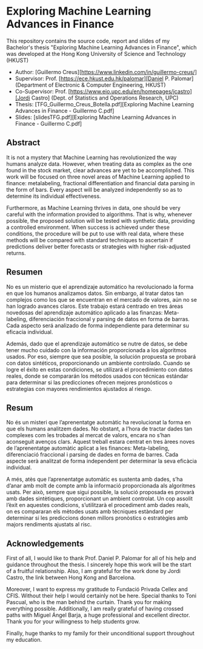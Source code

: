 # Exploring Machine Learning Advances in Finance
This repository contains the source code, report and slides of my Bachelor's 
thesis "Exploring Machine Learning Advances in Finance", which was 
developed at the Hong Kong University of Science and Technology (HKUST)

- Author: [Guillermo Creus][https://www.linkedin.com/in/guillermo-creus/]
- Supervisor: Prof. [https://ece.hkust.edu.hk/palomar][Daniel P. Palomar] (Department of Electronic & Computer Engineering, HKUST)
- Co-Supervisor: Prof. [https://www.eio.upc.edu/en/homepages/jcastro][Jordi Castro] (Dept. of Statistics and Operations Research, UPC)
- Thesis: [TFG_Guillermo_Creus_Botella.pdf][Exploring Machine Learning Advances in Finance - Guillermo C.pdf]
- Slides: [slidesTFG.pdf][Exploring Machine Learning Advances in Finance - Guillermo C.pdf]

## Abstract
It is not a mystery that Machine Learning has revolutionized the way humans analyze data. However,
when treating data as complex as the one found in the stock market, clear advances are yet to be accomplished. This work will be focused on three novel areas of Machine Learning applied to finance: metalabeling, fractional differentiation and financial data parsing in the form of bars. Every aspect will be
analyzed independently so as to determine its individual effectiveness.


Furthermore, as Machine Learning thrives in data, one should be very careful with the information provided to algorithms. That is why, whenever possible, the proposed solution will be tested with synthetic
data, providing a controlled environment. When success is achieved under these conditions, the procedure will be put to use with real data, where these methods will be compared with standard techniques
to ascertain if predictions deliver better forecasts or strategies with higher risk-adjusted returns.

## Resumen
No es un misterio que el aprendizaje automático ha revolucionado la forma en que los humanos analizamos datos. Sin embargo, al tratar datos tan complejos como los que se encuentran en el mercado
de valores, aún no se han logrado avances claros. Este trabajo estará centrado en tres áreas novedosas
del aprendizaje automático aplicado a las finanzas: Meta-labeling, diferenciación fraccional y parsing
de datos en forma de barras. Cada aspecto será analizado de forma independiente para determinar su
eficacia individual.

Además, dado que el aprendizaje automático se nutre de datos, se debe tener mucho cuidado con la información proporcionada a los algoritmos usados. Por eso, siempre que sea posible, la solución propuesta
se probará con datos sintéticos, proporcionando un ambiente controlado. Cuando se logre el éxito en
estas condiciones, se utilizará el procedimiento con datos reales, donde se compararán los métodos usados
con técnicas estándar para determinar si las predicciones ofrecen mejores pronósticos o estrategias con
mayores rendimientos ajustados al riesgo.

## Resum
No és un misteri que l’aprenentatge automàtic ha revolucionat la forma en que els humans analitzem
dades. No obstant, a l’hora de tractar dades tan complexes com les trobades al mercat de valors, encara
no s’han aconseguit avenços clars. Aquest treball estara centrat en tres àrees noves de l’aprenentatge
automàtic aplicat a les finances: Meta-labeling, diferenciació fraccional i parsing de dades en forma de
barres. Cada aspecte serà analitzat de forma independent per determinar la seva eficàcia individual.

A més, atès que l’aprenentatge automàtic es sustenta amb dades, s’ha d’anar amb molt de compte amb
la informació proporcionada als algoritmes usats. Per això, sempre que sigui possible, la solució proposada es provarà amb dades sintètiques, proporcionant un ambient controlat. Un cop assolit l’èxit en
aquestes condicions, s’utilitzarà el procediment amb dades reals, on es compararan els mètodes usats
amb tècniques estàndard per determinar si les prediccions donen millors pronòstics o estratègies amb
majors rendiments ajustats al risc.

## Acknowledgements
First of all, I would like to thank Prof. Daniel P. Palomar for all of his help and guidance throughout
the thesis. I sincerely hope this work will be the start of a fruitful relationship. Also, I am grateful for
the work done by Jordi Castro, the link between Hong Kong and Barcelona.

Moreover, I want to express my gratitude to Fundació Privada Cellex and CFIS. Without their help
I would certainly not be here. Special thanks to Toni Pascual, who is the man behind the curtain.
Thank you for making everything possible. Additionally, I am really grateful of having crossed paths
with Miguel Ángel Barja, a huge professional and excellent director. Thank you for your willingness to
help students grow.

Finally, huge thanks to my family for their unconditional support throughout my education.

